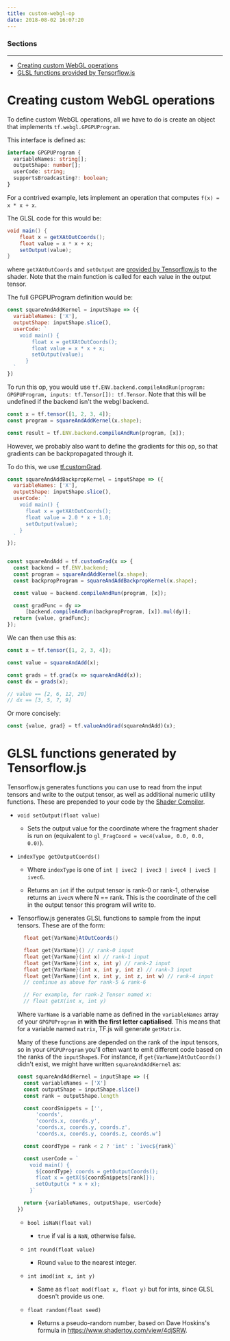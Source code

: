 ```yaml
---
title: custom-webgl-op
date: 2018-08-02 16:07:20
---
```


### Sections
---
* [Creating custom WebGL operations](#tutorial)
* [GLSL functions provided by Tensorflow.js](#stdlib)


# <a id="tutorial"></a>Creating custom WebGL operations

To define custom WebGL operations, all we have to do is create an object that implements `tf.webgl.GPGPUProgram`.

This interface is defined as:
```ts
interface GPGPUProgram {
  variableNames: string[];
  outputShape: number[];
  userCode: string;
  supportsBroadcasting?: boolean;
}
```

For a contrived example, lets implement an operation that computes `f(x) = x * x + x`.

The GLSL code for this would be:
```glsl
void main() {
    float x = getXAtOutCoords();
    float value = x * x + x;
    setOutput(value);
}
```

where `getXAtOutCoords` and `setOutput` are [provided by Tensorflow.js](#stdlib) to the shader.
Note that the main function is called for each value in the output tensor.


The full GPGPUProgram definition would be:
```js
const squareAndAddKernel = inputShape => ({
  variableNames: ['X'],
  outputShape: inputShape.slice(),
  userCode: `
    void main() {
        float x = getXAtOutCoords();
        float value = x * x + x;
        setOutput(value);
      }
  `
})
```

To run this op, you would use `tf.ENV.backend.compileAndRun(program: GPGPUProgram, inputs: tf.Tensor[]): tf.Tensor`. Note that this will be undefined if the backend isn't the webgl backend.

```js
const x = tf.tensor([1, 2, 3, 4]);
const program = squareAndAddKernel(x.shape);

const result = tf.ENV.backend.compileAndRun(program, [x]);
```

However, we probably also want to define the gradients for this op, so that gradients can be backpropagated through it.

To do this, we use [tf.customGrad](https://js.tensorflow.org/api/latest/#customGrad).

```js
const squareAndAddBackpropKernel = inputShape => ({
  variableNames: ['X'],
  outputShape: inputShape.slice(),
  userCode: `
    void main() {
      float x = getXAtOutCoords();
      float value = 2.0 * x + 1.0;
      setOutput(value);
    }
  `
});


const squareAndAdd = tf.customGrad(x => {
  const backend = tf.ENV.backend;
  const program = squareAndAddKernel(x.shape);
  const backpropProgram = squareAndAddBackpropKernel(x.shape);

  const value = backend.compileAndRun(program, [x]);

  const gradFunc = dy =>
      [backend.compileAndRun(backpropProgram, [x]).mul(dy)];
  return {value, gradFunc};
});
```

We can then use this as:

```js
const x = tf.tensor([1, 2, 3, 4]);

const value = squareAndAdd(x);

const grads = tf.grad(x => squareAndAdd(x));
const dx = grads(x);

// value == [2, 6, 12, 20]
// dx == [3, 5, 7, 9]
```

Or more concisely:

```js
const {value, grad} = tf.valueAndGrad(squareAndAdd)(x);
```

# <a id="stdlib"></a>GLSL functions generated by Tensorflow.js

Tensorflow.js generates functions you can use to read from the input tensors and write to the output tensor, as well as additional numeric utility functions. These are prepended to your code by the [Shader Compiler](https://github.com/tensorflow/tfjs-core/blob/master/src/kernels/webgl/shader_compiler.ts).

* `void setOutput(float value)`

  * Sets the output value for the coordinate where the fragment shader is run on (equivalent to `gl_FragCoord = vec4(value, 0.0, 0.0, 0.0)`).

* `indexType getOutputCoords()`

  * Where `indexType` is one of `int | ivec2 | ivec3 | ivec4 | ivec5 | ivec6`.

  * Returns an `int` if the output tensor is rank-0 or rank-1, otherwise returns an `ivecN` where N == rank. This is the coordinate of the cell in the output tensor this program will write to.


* Tensorflow.js generates GLSL functions to sample from the input tensors. These are of the form:

  ```glsl
    float get{VarName}AtOutCoords()

    float get{VarName}() // rank-0 input
    float get{VarName}(int x) // rank-1 input
    float get{VarName}(int x, int y) // rank-2 input
    float get{VarName}(int x, int y, int z) // rank-3 input
    float get{VarName}(int x, int y, int z, int w) // rank-4 input
    // continue as above for rank-5 & rank-6

    // For example, for rank-2 Tensor named x:
    // float getX(int x, int y)
  ```

  Where `VarName` is a variable name as defined in the `variableNames` array of your `GPGPUProgram` in **with the first letter captialised**.
  This means that for a variable named `matrix`, TF.js will generate `getMatrix`.

  Many of these functions are depended on the rank of the input tensors, so in your `GPGPUProgram` you'll often want to emit different code based on the ranks of the `inputShape`s.
  For instance, if `get{VarName}AtOutCoords()` didn't exist, we might have written `squareAndAddKernel` as:

  ```js
  const squareAndAddKernel = inputShape => ({
    const variableNames = ['X']
    const outputShape = inputShape.slice()
    const rank = outputShape.length

    const coordSnippets = ['',
        'coords',
        'coords.x, coords.y',
        'coords.x, coords.y, coords.z',
        'coords.x, coords.y, coords.z, coords.w']

    const coordType = rank < 2 ? 'int' : `ivec${rank}`

    const userCode = `
      void main() {
        ${coordType} coords = getOutputCoords();
        float x = getX(${coordSnippets[rank]});
        setOutput(x * x + x);
      }`

    return {variableNames, outputShape, userCode}
  })
  ```

  * `bool isNaN(float val)`

    * `true` if val is a `NaN`, otherwise false.

  * `int round(float value)`

    * Round `value` to the nearest integer.

  * `int imod(int x, int y)`

    * Same as `float mod(float x, float y)` but for ints, since GLSL doesn't provide us one.

  * `float random(float seed)`

    * Returns a pseudo-random number, based on Dave Hoskins's formula in https://www.shadertoy.com/view/4djSRW.

